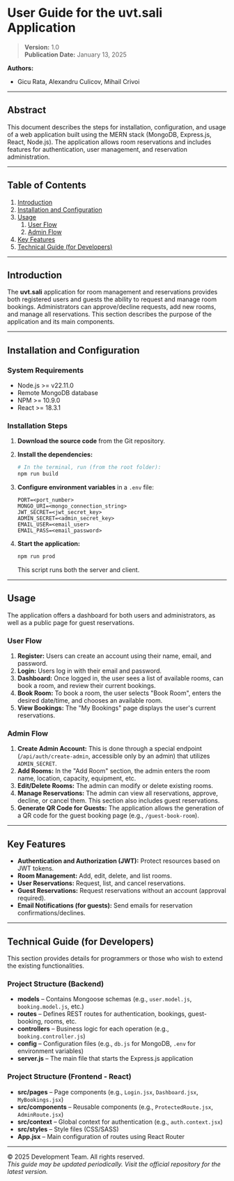 # User Guide for the **uvt.sali** Application

> **Version:** 1.0  
> **Publication Date:** January 13, 2025

**Authors:**  
- Gicu Rata, Alexandru Culicov, Mihail Crivoi  

---

## Abstract

This document describes the steps for installation, configuration, and usage of a web application built using the MERN stack (MongoDB, Express.js, React, Node.js). The application allows room reservations and includes features for authentication, user management, and reservation administration.

---

## Table of Contents

1. [Introduction](#introduction)  
2. [Installation and Configuration](#installation-and-configuration)  
3. [Usage](#usage)  
   1. [User Flow](#user-flow)  
   2. [Admin Flow](#admin-flow)  
4. [Key Features](#key-features)  
5. [Technical Guide (for Developers)](#technical-guide-for-developers)  

---

## Introduction

The **uvt.sali** application for room management and reservations provides both registered users and guests the ability to request and manage room bookings. Administrators can approve/decline requests, add new rooms, and manage all reservations. This section describes the purpose of the application and its main components.

---

## Installation and Configuration

### System Requirements

- Node.js >= v22.11.0
- Remote MongoDB database
- NPM >= 10.9.0
- React >= 18.3.1

### Installation Steps

1. **Download the source code** from the Git repository.
2. **Install the dependencies:**

    ```bash
    # In the terminal, run (from the root folder):
    npm run build
    ```

3. **Configure environment variables** in a `.env` file:

    ```plaintext
    PORT=<port_number>
    MONGO_URI=<mongo_connection_string>
    JWT_SECRET=<jwt_secret_key>
    ADMIN_SECRET=<admin_secret_key>
    EMAIL_USER=<email_user>
    EMAIL_PASS=<email_password>
    ```

4. **Start the application:**

    ```bash
    npm run prod
    ```

    This script runs both the server and client.

---

## Usage

The application offers a dashboard for both users and administrators, as well as a public page for guest reservations.

### User Flow

1. **Register:** Users can create an account using their name, email, and password.
2. **Login:** Users log in with their email and password.
3. **Dashboard:** Once logged in, the user sees a list of available rooms, can book a room, and review their current bookings.
4. **Book Room:** To book a room, the user selects "Book Room", enters the desired date/time, and chooses an available room.
5. **View Bookings:** The "My Bookings" page displays the user's current reservations.

### Admin Flow

1. **Create Admin Account:** This is done through a special endpoint (`/api/auth/create-admin`, accessible only by an admin) that utilizes `ADMIN_SECRET`.
2. **Add Rooms:** In the "Add Room" section, the admin enters the room name, location, capacity, equipment, etc.
3. **Edit/Delete Rooms:** The admin can modify or delete existing rooms.
4. **Manage Reservations:** The admin can view all reservations, approve, decline, or cancel them. This section also includes guest reservations.
5. **Generate QR Code for Guests:** The application allows the generation of a QR code for the guest booking page (e.g., `/guest-book-room`).

---

## Key Features

- **Authentication and Authorization (JWT):** Protect resources based on JWT tokens.
- **Room Management:** Add, edit, delete, and list rooms.
- **User Reservations:** Request, list, and cancel reservations.
- **Guest Reservations:** Request reservations without an account (approval required).
- **Email Notifications (for guests):** Send emails for reservation confirmations/declines.

---

## Technical Guide (for Developers)

This section provides details for programmers or those who wish to extend the existing functionalities.

### Project Structure (Backend)

- **models** – Contains Mongoose schemas (e.g., `user.model.js`, `booking.model.js`, etc.)
- **routes** – Defines REST routes for authentication, bookings, guest-booking, rooms, etc.
- **controllers** – Business logic for each operation (e.g., `booking.controller.js`)
- **config** – Configuration files (e.g., `db.js` for MongoDB, `.env` for environment variables)
- **server.js** – The main file that starts the Express.js application

### Project Structure (Frontend - React)

- **src/pages** – Page components (e.g., `Login.jsx`, `Dashboard.jsx`, `MyBookings.jsx`)
- **src/components** – Reusable components (e.g., `ProtectedRoute.jsx`, `AdminRoute.jsx`)
- **src/context** – Global context for authentication (e.g., `auth.context.jsx`)
- **src/styles** – Style files (CSS/SASS)
- **App.jsx** – Main configuration of routes using React Router

---

&copy; 2025 Development Team. All rights reserved.  
*This guide may be updated periodically. Visit the official repository for the latest version.*
